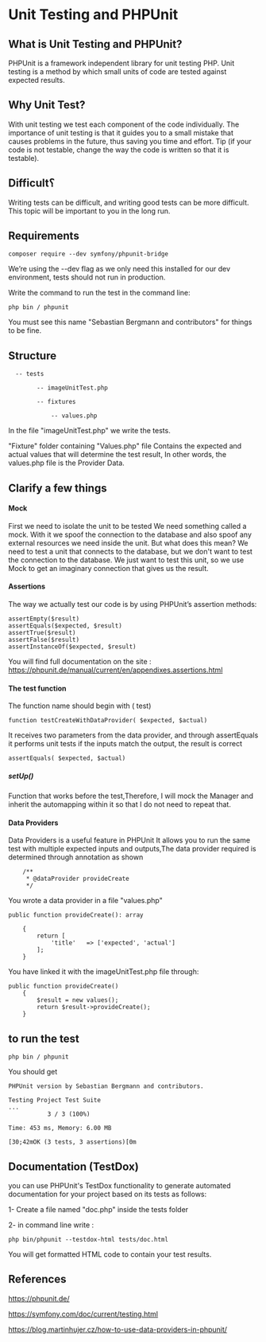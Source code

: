 # Unit Testing and PHPUnit
## What is Unit Testing and PHPUnit?
PHPUnit is a framework independent library for unit testing PHP.
Unit testing is a method by which small units of code are tested against expected results.

## Why Unit Test?
With unit testing we test each component of the code individually.
The importance of unit testing is that it guides you to a small mistake that causes problems in the future, thus saving you time and effort.
Tip (if your code is not testable, change the way the code is written so that it is testable).

## Difficult؟
Writing tests can be difficult, and writing good tests can be more difficult. This topic will be important to you in the long run.

## Requirements
```
composer require --dev symfony/phpunit-bridge
```
We’re using the --dev flag as we only need this installed for our dev environment, tests should not run in production.

Write the command to run the test in the command line:
 
 ```
 php bin / phpunit 
 ```
 You must see this name "Sebastian Bergmann and contributors" for things to be fine.
 
 ## Structure
      -- tests
 
            -- imageUnitTest.php
            
            -- fixtures
            
                -- values.php
                
   In the file "imageUnitTest.php" we write the tests.
   
   "Fixture" folder containing "Values.php" file Contains the expected and actual values that will determine the test result, In other words, the values.php file is the Provider Data.
   

## Clarify a few things

#### Mock
First we need to isolate the unit to be tested
We need something called a mock.
With it we spoof the connection to the database and also spoof any external resources we need inside the unit.
But what does this mean?
We need to test a unit that connects to the database, but we don't want to test the connection to the database. We just want to test this unit, so we use Mock to get an imaginary connection that gives us the result.

#### Assertions
The way we actually test our code is by using PHPUnit’s assertion methods:
```
assertEmpty($result)
assertEquals($expected, $result)
assertTrue($result)
assertFalse($result)
assertInstanceOf($expected, $result)
```
You will find full documentation on the site : https://phpunit.de/manual/current/en/appendixes.assertions.html

#### The test function

The function name should begin with ( test)
```
function testCreateWithDataProvider( $expected, $actual)
 ```
 It receives two parameters from the data provider, and through assertEquals it performs unit tests if the inputs match the output, the result is correct
 ```
 assertEquals( $expected, $actual)
 ```
##### setUp()
Function that works before the test,Therefore, I will mock the Manager and inherit the automapping within it so that I do not need to repeat that.


#### Data Providers 
Data Providers is a useful feature in PHPUnit It allows you to run the same test with multiple expected inputs and outputs,The data provider required is determined through annotation as shown
```
    /**
     * @dataProvider provideCreate
     */
```
You wrote a data provider in a file "values.php" 
```
public function provideCreate(): array

    {
        return [
            'title'   => ['expected', 'actual']
        ];
    }

```

You have linked it with the imageUnitTest.php file through:
```
public function provideCreate()
    {
        $result = new values();
        return $result->provideCreate();
    }
```

## to run the test

```
php bin / phpunit
```
You should get
```
PHPUnit version by Sebastian Bergmann and contributors.

Testing Project Test Suite
...
           3 / 3 (100%)

Time: 453 ms, Memory: 6.00 MB

[30;42mOK (3 tests, 3 assertions)[0m
```
## Documentation (TestDox)
you can use PHPUnit's TestDox functionality to generate automated documentation for your project based on its tests as follows:

1- Create a file named "doc.php" inside the tests folder

2- in command line write : 

 ```
 php bin/phpunit --testdox-html tests/doc.html
 
```
You will get formatted HTML code to contain your test results.

## References
https://phpunit.de/

https://symfony.com/doc/current/testing.html

https://blog.martinhujer.cz/how-to-use-data-providers-in-phpunit/
